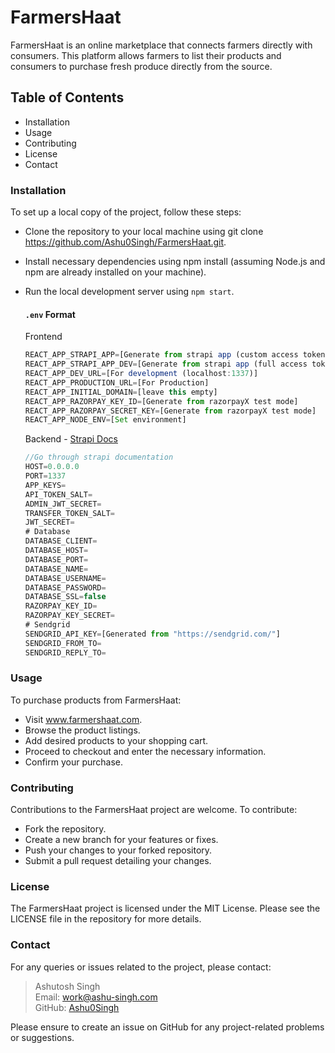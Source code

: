 # FarmersHaat
FarmersHaat is an online marketplace that connects farmers directly with consumers. This platform allows farmers to list their products and consumers to purchase fresh produce directly from the source.
## Table of Contents
- Installation
- Usage
- Contributing
- License
- Contact
### Installation

To set up a local copy of the project, follow these steps:
- Clone the repository to your local machine using git clone https://github.com/Ashu0Singh/FarmersHaat.git.
- Install necessary dependencies using npm install (assuming Node.js and npm are already installed on your machine).
- Run the local development server using `npm start`.

    #### `.env` Format
    Frontend
    ```js
    REACT_APP_STRAPI_APP=[Generate from strapi app (custom access token)]
    REACT_APP_STRAPI_APP_DEV=[Generate from strapi app (full access token)]
    REACT_APP_DEV_URL=[For development (localhost:1337)]
    REACT_APP_PRODUCTION_URL=[For Production]
    REACT_APP_INITIAL_DOMAIN=[leave this empty]
    REACT_APP_RAZORPAY_KEY_ID=[Generate from razorpayX test mode]
    REACT_APP_RAZORPAY_SECRET_KEY=[Generate from razorpayX test mode]
    REACT_APP_NODE_ENV=[Set environment]
    ```
    Backend - [Strapi Docs]( https://docs.strapi.io/dev-docs/configurations/environment)
    ```js
    //Go through strapi documentation
    HOST=0.0.0.0
    PORT=1337
    APP_KEYS=
    API_TOKEN_SALT=
    ADMIN_JWT_SECRET=
    TRANSFER_TOKEN_SALT=
    JWT_SECRET=
    # Database
    DATABASE_CLIENT=
    DATABASE_HOST=
    DATABASE_PORT=
    DATABASE_NAME=
    DATABASE_USERNAME=
    DATABASE_PASSWORD=
    DATABASE_SSL=false
    RAZORPAY_KEY_ID=
    RAZORPAY_KEY_SECRET=
    # Sendgrid 
    SENDGRID_API_KEY=[Generated from "https://sendgrid.com/"]
    SENDGRID_FROM_TO=
    SENDGRID_REPLY_TO=
    ```

### Usage
To purchase products from FarmersHaat:
- Visit www.farmershaat.com.
- Browse the product listings.
- Add desired products to your shopping cart.
- Proceed to checkout and enter the necessary information.
- Confirm your purchase.
### Contributing
Contributions to the FarmersHaat project are welcome. To contribute:
- Fork the repository.
- Create a new branch for your features or fixes.
- Push your changes to your forked repository.
- Submit a pull request detailing your changes.
### License
The FarmersHaat project is licensed under the MIT License. Please see the LICENSE file in the repository for more details.

### Contact
For any queries or issues related to the project, please contact:
>Ashutosh Singh
<br/>Email: [work@ashu-singh.com](mailto:work@ashu-singh.com.com)
<br/>GitHub: [Ashu0Singh](https://github.com/Ashu0Singh)

Please ensure to create an issue on GitHub for any project-related problems or suggestions.
